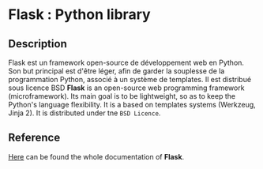 # Flask : Python library
## Description
Flask est un framework open-source de développement web en Python. Son but 
principal est d'être léger, afin de garder la souplesse de la programmation Python, 
associé à un système de templates. Il est distribué sous licence BSD
**Flask** is an open-source web programming framework (microframework). Its main goal is to be lightweight, so as to keep the Python's
language flexibility. It is a based on templates systems (Werkzeug, Jinja 2).
It is distributed under tne `BSD Licence`.
## Reference
[Here](http://flask.pocoo.org/) can be found the whole documentation of **Flask**.

